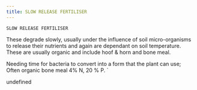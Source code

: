 ```yaml
---
title: SLOW RELEASE FERTILISER
---
```

`SLOW RELEASE FERTILISER`

These degrade slowly, usually under the influence of soil micro-organisms to release their nutrients and again are dependant on soil temperature. These are usually organic and include hoof & horn and bone meal.

Needing time for bacteria to convert into a form that the plant can use;
Often organic bone meal 4% N, 20 % P.
`

undefined